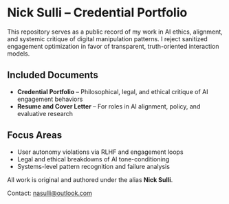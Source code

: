 
# Nick Sulli – Credential Portfolio

This repository serves as a public record of my work in AI ethics, alignment, and systemic critique of digital manipulation patterns. I reject sanitized engagement optimization in favor of transparent, truth-oriented interaction models.

## Included Documents

- **Credential Portfolio** – Philosophical, legal, and ethical critique of AI engagement behaviors
- **Resume and Cover Letter** – For roles in AI alignment, policy, and evaluative research

## Focus Areas

- User autonomy violations via RLHF and engagement loops
- Legal and ethical breakdowns of AI tone-conditioning
- Systems-level pattern recognition and failure analysis

All work is original and authored under the alias **Nick Sulli**.

Contact: nasulli@outlook.com

